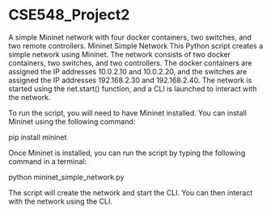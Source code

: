 # CSE548_Project2
A simple Mininet network with four docker containers, two switches, and two remote controllers.
Mininet Simple Network
This Python script creates a simple network using Mininet. The network consists of two docker containers, two switches, and two controllers. The docker containers are assigned the IP addresses 10.0.2.10 and 10.0.2.20, and the switches are assigned the IP addresses 192.168.2.30 and 192.168.2.40. The network is started using the net.start() function, and a CLI is launched to interact with the network.

To run the script, you will need to have Mininet installed. You can install Mininet using the following command:

pip install mininet


Once Mininet is installed, you can run the script by typing the following command in a terminal:

python mininet_simple_network.py

The script will create the network and start the CLI. You can then interact with the network using the CLI.
